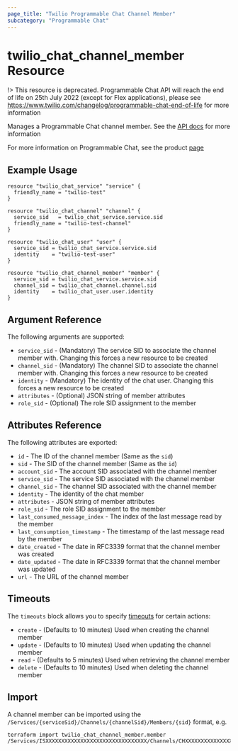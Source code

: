 ```yaml
---
page_title: "Twilio Programmable Chat Channel Member"
subcategory: "Programmable Chat"
---
```


# twilio_chat_channel_member Resource

!> This resource is deprecated. Programmable Chat API will reach the end of life on 25th July 2022 (except for Flex applications), please see <https://www.twilio.com/changelog/programmable-chat-end-of-life> for more information

Manages a Programmable Chat channel member. See the [API docs](https://www.twilio.com/docs/chat/rest/member-resource) for more information

For more information on Programmable Chat, see the product [page](https://www.twilio.com/chat)

## Example Usage

```hcl
resource "twilio_chat_service" "service" {
  friendly_name = "twilio-test"
}

resource "twilio_chat_channel" "channel" {
  service_sid   = twilio_chat_service.service.sid
  friendly_name = "twilio-test-channel"
}

resource "twilio_chat_user" "user" {
  service_sid = twilio_chat_service.service.sid
  identity    = "twilio-test-user"
}

resource "twilio_chat_channel_member" "member" {
  service_sid = twilio_chat_service.service.sid
  channel_sid = twilio_chat_channel.channel.sid
  identity    = twilio_chat_user.user.identity
}
```

## Argument Reference

The following arguments are supported:

- `service_sid` - (Mandatory) The service SID to associate the channel member with. Changing this forces a new resource to be created
- `channel_sid` - (Mandatory) The channel SID to associate the channel member with. Changing this forces a new resource to be created
- `identity` - (Mandatory) The identity of the chat user. Changing this forces a new resource to be created
- `attributes` - (Optional) JSON string of member attributes
- `role_sid` - (Optional) The role SID assignment to the member

## Attributes Reference

The following attributes are exported:

- `id` - The ID of the channel member (Same as the `sid`)
- `sid` - The SID of the channel member (Same as the `id`)
- `account_sid` - The account SID associated with the channel member
- `service_sid` - The service SID associated with the channel member
- `channel_sid` - The channel SID associated with the channel member
- `identity` - The identity of the chat member
- `attributes` - JSON string of member attributes
- `role_sid` - The role SID assignment to the member
- `last_consumed_message_index` - The index of the last message read by the member
- `last_consumption_timestamp` - The timestamp of the last message read by the member
- `date_created` - The date in RFC3339 format that the channel member was created
- `date_updated` - The date in RFC3339 format that the channel member was updated
- `url` - The URL of the channel member

## Timeouts

The `timeouts` block allows you to specify [timeouts](https://www.terraform.io/docs/configuration/resources.html#timeouts) for certain actions:

- `create` - (Defaults to 10 minutes) Used when creating the channel member
- `update` - (Defaults to 10 minutes) Used when updating the channel member
- `read` - (Defaults to 5 minutes) Used when retrieving the channel member
- `delete` - (Defaults to 10 minutes) Used when deleting the channel member

## Import

A channel member can be imported using the `/Services/{serviceSid}/Channels/{channelSid}/Members/{sid}` format, e.g.

```shell
terraform import twilio_chat_channel_member.member /Services/ISXXXXXXXXXXXXXXXXXXXXXXXXXXXXXXXX/Channels/CHXXXXXXXXXXXXXXXXXXXXXXXXXXXXXXXX/Members/MBXXXXXXXXXXXXXXXXXXXXXXXXXXXXXXXX
```
